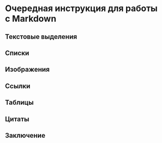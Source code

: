 # Очередная инструкция для работы с Markdown

## Текстовые выделения

## Списки

## Изображения

## Ссылки

## Таблицы

## Цитаты

## Заключение